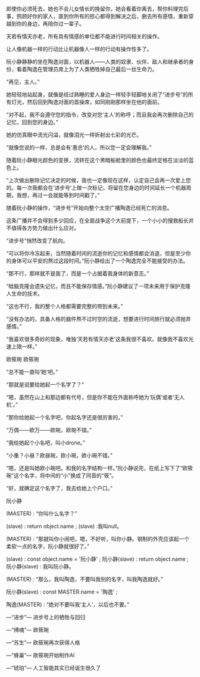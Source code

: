 即使你必须死去，她也不会儿女情长的挽留你，她会看着你离去，帮你料理完后事，照顾好你的家人，直到你所有的担心都得到解决之后，删去所有感情，重新穿越到你的身边，再陪你过一辈子。

天若有情天亦老，所有具有情感的单位都不能进行时间相关的操作。

让人像机器一样的行动比让机器像人一样的行动有操作性多了。



阮小静静静的坐在陶逸对面，以机器人——人类的奴隶、伙伴、敌人和继承者的身份，看着陶逸在管理员席上为了人类牺牲掉自己最后一丝生命力。

“再见，主人。”

她轻轻地站起身，就像是经过熟睡的爱人身边一样轻手轻脚地关闭了“进步号”的所有灯光，然后回到陶逸对面的首操席，如同刚刚那样坐在他的面前。

“对不起，我不会遵守您的指令，改变对您‘主人’的称呼；而且我会再次删除自己的记忆，回到您的身边。”

她的仿真眼中流光闪溢，就像泪光一样折射出七彩的光芒。

“就像您说的一样，总是会有‘愚忠’的人，所以您一定会理解我。”

随着阮小静眼光颜色的变换，流转在这个黑暗船舱里的颜色也最终定格在淡淡的蓝色上。

“上次做出删除记忆决定的时候，我也一定像现在这样，认定自己会再一次爱上您的。每一次我都会在‘进步号’上做一次标记，将留在您身边的时间延长一个机器周期，我想，再过一会就能等到时间戳了。”

随着阮小静的操作，“进步号”开始向整个太空广播陶逸已经死亡的消息。

这条广播并不会得到多少回应，在全面战争这个大前提下，一个小小的搜救船长并不值得各方势力做出什么应对。

“进步号”悄然改变了航向。









“可以将你冷冻起来，当然随着时间的流逝你的记忆和感情都会消退，但是至少你的身体可以平安的熬过这段时间。”阮小静给出了一个陶逸完全不能接受的办法。

“那不行，那样就不是我了，而是一个占据着我身体的新意志。”

“硅脑克隆会遗失记忆，而且不能保存情感。”阮小静建议了一项未来用于保护克隆人生命的技术。

“这也不行，我的整个人格都需要完整的带到未来。”

“没有办法的，具备人格的器件熬不过时空的流逝，想要进行时间旅行就必须抛弃感情。”

“我喜欢很多奇妙的现象，唯独‘天若有情天亦老’这条我很不喜欢。就像我不喜欢光速上限一样。”







欧筱琬
欧筱琬

“总不能一直叫‘她’吧。”

“那就是说要给她起一个名字了？”

“嗯，虽然在山上和那边都有代号，但是你不能在外面称呼她为‘玩偶’或者‘无人机’。”

“那你给她起一个名字吧，你起名字还是很厉害的。”

“万偶——欧万——欧琬，欧琬不错。”

“我给她起个小名吧，叫小drone。”

“小重？小昼？欧昼琬，欧小琬，欧小琬不错。”

“嗯，还是叫她欧小琬吧。和我的名字结构一样。”阮小静说完，在纸上写下了“欧筱琬”这个名字，将中间的“小”换成了同音的“筱”。

“好，就确定这个名字了，我去给她上个户口。”






阮小静

(MASTER) : “你叫什么名字？”

(slave) : return object.name ;
(slave) :我叫null。

(MASTER) : “那就叫你小闹吧，嗯，不好听，叫你小静。钢制的外壳应该起一个柔软一点的名字，阮小静就很好了。”

(slave) : const object.name = '阮小静' ;
阮小静(slave) : return object.name ;
阮小静(slave) : 我叫阮小静。

(MASTER) : “那么，我叫陶逸，不要叫我别的名字，叫我陶逸就好。”

阮小静(slave) : const MASTER.name = '陶逸' ;

陶逸(MASTER) : “绝对不要叫我‘主人’，以后也不要。”








—“进步”—
进步号上的牺牲与回归

—“缚魂”—
欧筱琬

—“苏生”—
欧筱琬再次获得人格

—“蜂巢”—
欧筱琬开始制作AI

—“琥珀”—
人工智能其实已经诞生很久了

